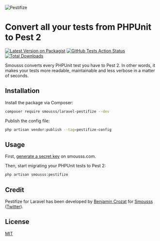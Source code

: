 ![Pestifize](https://user-images.githubusercontent.com/3613731/233783272-13140966-f41c-414d-9193-91d4c6e0d9e2.png)

# Convert all your tests from PHPUnit to Pest 2

[![Latest Version on Packagist](https://img.shields.io/packagist/v/smousss/laravel-pestifize.svg?style=flat-square)](https://packagist.org/packages/smousss/laravel-pestifize)
[![GitHub Tests Action Status](https://img.shields.io/github/actions/workflow/status/smousss/laravel-pestifize/run-tests.yml?branch=main&label=tests&style=flat-square)](https://github.com/smousss/laravel-pestifize/actions?query=workflow%3Arun-tests+branch%3Amain)
[![Total Downloads](https://img.shields.io/packagist/dt/smousss/laravel-pestifize.svg?style=flat-square)](https://packagist.org/packages/smousss/laravel-pestifize)

Smousss converts every PHPUnit test you have to Pest 2. In other words, it makes your tests more readable, maintainable and less verbose in a matter of seconds.

## Installation

Install the package via Composer:

```bash
composer require smousss/laravel-pestifize --dev
```

Publish the config file:

```bash
php artisan vendor:publish --tag=pestifize-config
```

## Usage

First, [generate a secret key](https://smousss.com/dashboard) on smousss.com.

Then, start migrating your PHPUnit tests to Pest 2:

```php
php artisan smousss:pestifize
```

## Credit

Pestifize for Laravel has been developed by [Benjamin Crozat](https://benjamincrozat.com) for [Smousss](https://smousss.com) ([Twitter](https://twitter.com/benjamincrozat)).

## License

[MIT](LICENSE.md)
